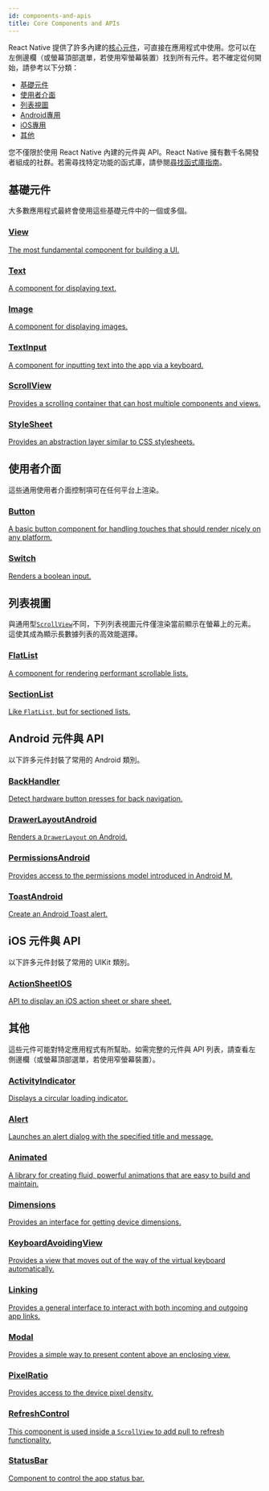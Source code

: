 ```yaml
---
id: components-and-apis
title: Core Components and APIs
---
```


React Native 提供了許多內建的[核心元件](intro-react-native-components)，可直接在應用程式中使用。您可以在左側邊欄（或螢幕頂部選單，若使用窄螢幕裝置）找到所有元件。若不確定從何開始，請參考以下分類：

- [基礎元件](components-and-apis#basic-components)
- [使用者介面](components-and-apis#user-interface)
- [列表視圖](components-and-apis#list-views)
- [Android專用](components-and-apis#android-components-and-apis)
- [iOS專用](components-and-apis#ios-components-and-apis)
- [其他](components-and-apis#others)

您不僅限於使用 React Native 內建的元件與 API。React Native 擁有數千名開發者組成的社群。若需尋找特定功能的函式庫，請參閱[尋找函式庫指南](libraries#finding-libraries)。

## 基礎元件

大多數應用程式最終會使用這些基礎元件中的一個或多個。

<div className="component-grid component-grid-border">
  <div className="component">
    <a href="./view">
      <h3>View</h3>
      <p>The most fundamental component for building a UI.</p>
    </a>
  </div>
  <div className="component">
    <a href="./text">
      <h3>Text</h3>
      <p>A component for displaying text.</p>
    </a>
  </div>
  <div className="component">
    <a href="./image">
      <h3>Image</h3>
      <p>A component for displaying images.</p>
    </a>
  </div>
  <div className="component">
    <a href="./textinput">
      <h3>TextInput</h3>
      <p>A component for inputting text into the app via a keyboard.</p>
    </a>
  </div>
  <div className="component">
    <a href="./scrollview">
      <h3>ScrollView</h3>
      <p>Provides a scrolling container that can host multiple components and views.</p>
    </a>
  </div>
  <div className="component">
    <a href="./stylesheet">
      <h3>StyleSheet</h3>
      <p>Provides an abstraction layer similar to CSS stylesheets.</p>
    </a>
  </div>
</div>

## 使用者介面

這些通用使用者介面控制項可在任何平台上渲染。

<div className="component-grid component-grid-border">
  <div className="component">
    <a href="./button">
      <h3>Button</h3>
      <p>A basic button component for handling touches that should render nicely on any platform.</p>
    </a>
  </div>
  <div className="component">
    <a href="./switch">
      <h3>Switch</h3>
      <p>Renders a boolean input.</p>
    </a>
  </div>
</div>

## 列表視圖

與通用型[`ScrollView`](./scrollview)不同，下列列表視圖元件僅渲染當前顯示在螢幕上的元素。這使其成為顯示長數據列表的高效能選擇。

<div className="component-grid component-grid-border">
  <div className="component">
    <a href="./flatlist">
      <h3>FlatList</h3>
      <p>A component for rendering performant scrollable lists.</p>
    </a>
  </div>
  <div className="component">
    <a href="./sectionlist">
      <h3>SectionList</h3>
      <p>Like <code>FlatList</code>, but for sectioned lists.</p>
    </a>
  </div>
</div>

## Android 元件與 API

以下許多元件封裝了常用的 Android 類別。

<div className="component-grid component-grid-border">
  <div className="component">
    <a href="./backhandler">
      <h3>BackHandler</h3>
      <p>Detect hardware button presses for back navigation.</p>
    </a>
  </div>
  <div className="component">
    <a href="./drawerlayoutandroid">
      <h3>DrawerLayoutAndroid</h3>
      <p>Renders a <code>DrawerLayout</code> on Android.</p>
    </a>
  </div>
  <div className="component">
    <a href="./permissionsandroid">
      <h3>PermissionsAndroid</h3>
      <p>Provides access to the permissions model introduced in Android M.</p>
    </a>
  </div>
  <div className="component">
    <a href="./toastandroid">
      <h3>ToastAndroid</h3>
      <p>Create an Android Toast alert.</p>
    </a>
  </div>
</div>

## iOS 元件與 API

以下許多元件封裝了常用的 UIKit 類別。

<div className="component-grid component-grid-border">
  <div className="component">
    <a href="./actionsheetios">
      <h3>ActionSheetIOS</h3>
      <p>API to display an iOS action sheet or share sheet.</p>
    </a>
  </div>
</div>

## 其他

這些元件可能對特定應用程式有所幫助。如需完整的元件與 API 列表，請查看左側邊欄（或螢幕頂部選單，若使用窄螢幕裝置）。

<div className="component-grid">
  <div className="component">
    <a href="./activityindicator">
      <h3>ActivityIndicator</h3>
      <p>Displays a circular loading indicator.</p>
    </a>
  </div>
  <div className="component">
    <a href="./alert">
      <h3>Alert</h3>
      <p>Launches an alert dialog with the specified title and message.</p>
    </a>
  </div>
  <div className="component">
    <a href="./animated">
      <h3>Animated</h3>
      <p>A library for creating fluid, powerful animations that are easy to build and maintain.</p>
    </a>
  </div>
  <div className="component">
    <a href="./dimensions">
      <h3>Dimensions</h3>
      <p>Provides an interface for getting device dimensions.</p>
    </a>
  </div>
  <div className="component">
    <a href="./keyboardavoidingview">
      <h3>KeyboardAvoidingView</h3>
      <p>Provides a view that moves out of the way of the virtual keyboard automatically.</p>
    </a>
  </div>
  <div className="component">
    <a href="./linking">
      <h3>Linking</h3>
      <p>Provides a general interface to interact with both incoming and outgoing app links.</p>
    </a>
  </div>
  <div className="component">
    <a href="./modal">
      <h3>Modal</h3>
      <p>Provides a simple way to present content above an enclosing view.</p>
    </a>
  </div>
  <div className="component">
    <a href="./pixelratio">
      <h3>PixelRatio</h3>
      <p>Provides access to the device pixel density.</p>
    </a>
  </div>
  <div className="component">
    <a href="./refreshcontrol">
      <h3>RefreshControl</h3>
      <p>This component is used inside a <code>ScrollView</code> to add pull to refresh functionality.</p>
    </a>
  </div>
  <div className="component">
    <a href="./statusbar">
      <h3>StatusBar</h3>
      <p>Component to control the app status bar.</p>
    </a>
  </div>
</div>